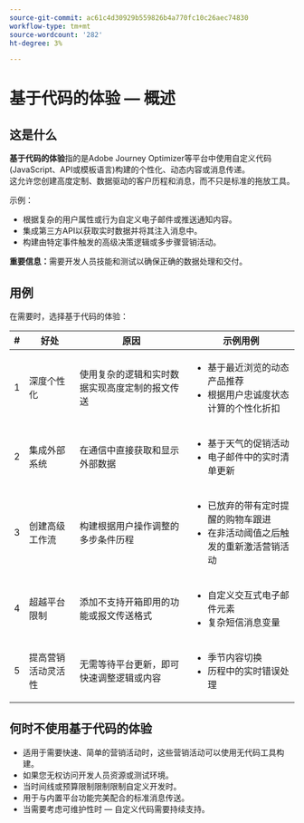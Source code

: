```yaml
---
source-git-commit: ac61c4d30929b559826b4a770fc10c26aec74830
workflow-type: tm+mt
source-wordcount: '282'
ht-degree: 3%

---
```

# 基于代码的体验 — 概述

## 这是什么

**基于代码的体验**&#x200B;指的是Adobe Journey Optimizer等平台中使用自定义代码(JavaScript、API或模板语言)构建的个性化、动态内容或消息传递。\
这允许您创建高度定制、数据驱动的客户历程和消息，而不只是标准的拖放工具。

示例：

* 根据复杂的用户属性或行为自定义电子邮件或推送通知内容。
* 集成第三方API以获取实时数据并将其注入消息中。
* 构建由特定事件触发的高级决策逻辑或多步骤营销活动。

**重要信息：**&#x200B;需要开发人员技能和测试以确保正确的数据处理和交付。

## 用例

在需要时，选择基于代码的体验：

| # | 好处 | 原因 | 示例用例 |
|---|---------|-----|-------------------|
| 1 | 深度个性化 | 使用复杂的逻辑和实时数据实现高度定制的报文传送 | <ul><li>基于最近浏览的动态产品推荐</li><li>根据用户忠诚度状态计算的个性化折扣</li></ul> |
| 2 | 集成外部系统 | 在通信中直接获取和显示外部数据 | <ul><li>基于天气的促销活动</li><li>电子邮件中的实时清单更新</li></ul> |
| 3 | 创建高级工作流 | 构建根据用户操作调整的多步条件历程 | <ul><li>已放弃的带有定时提醒的购物车跟进</li><li>在非活动阈值之后触发的重新激活营销活动</li></ul> |
| 4 | 超越平台限制 | 添加不支持开箱即用的功能或报文传送格式 | <ul><li>自定义交互式电子邮件元素</li><li>复杂短信消息变量</li></ul> |
| 5 | 提高营销活动灵活性 | 无需等待平台更新，即可快速调整逻辑或内容 | <ul><li>季节内容切换</li><li>历程中的实时错误处理</li></ul> |

## 何时不使用基于代码的体验

* 适用于需要快速、简单的营销活动时，这些营销活动可以使用无代码工具构建。
* 如果您无权访问开发人员资源或测试环境。
* 当时间线或预算限制限制限制自定义开发时。
* 用于与内置平台功能完美配合的标准消息传送。
* 当需要考虑可维护性时 — 自定义代码需要持续支持。
